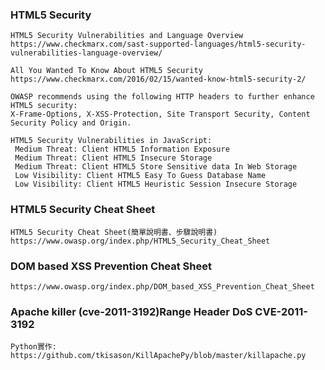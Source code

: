 

### HTML5 Security

```
HTML5 Security Vulnerabilities and Language Overview
https://www.checkmarx.com/sast-supported-languages/html5-security-vulnerabilities-language-overview/

All You Wanted To Know About HTML5 Security
https://www.checkmarx.com/2016/02/15/wanted-know-html5-security-2/
```


```
OWASP recommends using the following HTTP headers to further enhance HTML5 security: 
X-Frame-Options, X-XSS-Protection, Site Transport Security, Content Security Policy and Origin.

HTML5 Security Vulnerabilities in JavaScript:
 Medium Threat: Client HTML5 Information Exposure
 Medium Threat: Client HTML5 Insecure Storage
 Medium Threat: Client HTML5 Store Sensitive data In Web Storage
 Low Visibility: Client HTML5 Easy To Guess Database Name
 Low Visibility: Client HTML5 Heuristic Session Insecure Storage

```

### HTML5 Security Cheat Sheet
```
HTML5 Security Cheat Sheet(簡單說明書、步驟說明書)
https://www.owasp.org/index.php/HTML5_Security_Cheat_Sheet

```

### DOM based XSS Prevention Cheat Sheet
```
https://www.owasp.org/index.php/DOM_based_XSS_Prevention_Cheat_Sheet

```

### Apache killer (cve-2011-3192)Range Header DoS CVE-2011-3192

```
Python實作:
https://github.com/tkisason/KillApachePy/blob/master/killapache.py
```


```

```




